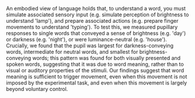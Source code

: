 An embodied view of language holds that, to understand a word, you must simulate associated sensory input (e.g. simulate perception of brightness to understand 'lamp'), and prepare associated actions (e.g. prepare finger movements to understand 'typing'). To test this, we measured pupillary responses to single words that conveyed a sense of brightness (e.g. 'day') or darkness (e.g. 'night'), or were luminance-neutral (e.g. 'house'). Crucially, we found that the pupil was largest for darkness-conveying words, intermediate for neutral words, and smallest for brightness-conveying words; this pattern was found for both visually presented and spoken words, suggesting that it was due to word meaning, rather than to visual or auditory properties of the stimuli. Our findings suggest that word meaning is sufficient to trigger movement, even when this movement is not imposed by the experimental task, and even when this movement is largely beyond voluntary control.
